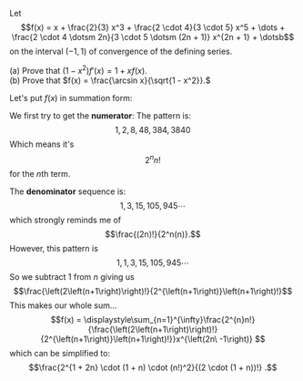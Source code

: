 Let  
$$f(x) = x + \frac{2}{3} x^3 + \frac{2 \cdot 4}{3 \cdot 5} x^5 + \dots + \frac{2 \cdot 4 \dotsm 2n}{3 \cdot 5 \dotsm (2n + 1)} x^{2n + 1} + \dotsb$$ on the interval $(-1,1)$ of convergence of the defining series.  
  
(a) Prove that $(1 - x^2) f'(x) = 1 + xf(x).$  
(b) Prove that $f(x) = \frac{\arcsin x}{\sqrt{1 - x^2}}.$


Let's put $f(x)$ in summation form:

We first try to get the **numerator**:
The pattern is: $$1, 2, 8, 48, 384, 3840$$Which means it's $$2^{n}n!$$ for the $n$th term.

The **denominator** sequence is:
$$
1, 3, 15, 105, 945 \cdots
$$
which strongly reminds me of $$\frac{(2n)!}{2^n(n)}.$$However, this pattern is
$$1, 1, 3, 15, 105, 945 \cdots$$
So we subtract $1$ from $n$ giving us
$$\frac{\left(2\left(n+1\right)\right)!}{2^{\left(n+1\right)}\left(n+1\right)!}$$
This makes our whole sum...
$$f(x) = \displaystyle\sum_{n=1}^{\infty}\frac{2^{n}n!}{\frac{\left(2\left(n+1\right)\right)!}{2^{\left(n+1\right)}\left(n+1\right)!}}x^{\left(2n\ -1\right)} $$which can be simplified to:
$$\frac{2^{1 + 2n} \cdot (1 + n) \cdot (n!)^2}{(2 \cdot (1 + n))!}
.$$